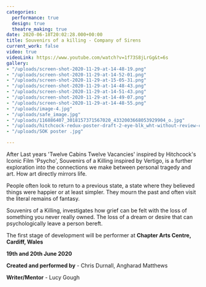 ```yaml
---
categories:
  performance: true
  design: true
  theatre_making: true
date: 2020-06-18T20:02:28.000+00:00
title: Souvenirs of a killing - Company of Sirens
current_work: false
video: true
videoLink: https://www.youtube.com/watch?v=1f73S8jLrGg&t=6s
gallery:
- "/uploads/screen-shot-2020-11-29-at-14-48-19.png"
- "/uploads/screen-shot-2020-11-29-at-14-52-01.png"
- "/uploads/screen-shot-2020-11-29-at-15-05-31.png"
- "/uploads/screen-shot-2020-11-29-at-14-48-43.png"
- "/uploads/screen-shot-2020-11-29-at-14-51-43.png"
- "/uploads/screen-shot-2020-11-29-at-14-49-07.png"
- "/uploads/screen-shot-2020-11-29-at-14-48-55.png"
- "/uploads/image-4.jpg"
- "/uploads/safe_image.jpg"
- "/uploads/116886407_3018157371567020_4332003668053929904_o.jpg"
- "/uploads/hitchcock-redux-poster-draft-2-eye-blk_wht-without-review-copy-2-page-001.jpg"
- "/uploads/SOK poster .jpg"

---
```

After Last years 'Twelve Cabins Twelve Vacancies' inspired by Hitchcock's Iconic Film 'Psycho', Souvenirs of a Killing inspired by Vertigo, is a further exploration into the connections we make between personal tragedy and art. How art directly mirrors life.

People often look to return to a previous state, a state where they believed things were happier or at least simpler. They mourn the past and often visit the literal remains of fantasy.

Souvenirs of a Killing, investigates how grief can be felt with the loss of something you never really owned. The loss of a dream or desire that can psychologically leave a person bereft. 

The first stage of development will be performer at **Chapter Arts Centre, Cardiff, Wales**

**19th and 20th June 2020**

**Created and performed by** - Chris Durnall, Angharad Matthews

**Writer/Mentor** - Lucy Gough